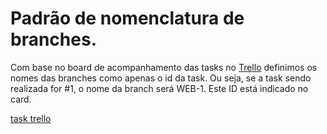 # Padrão de nomenclatura de branches.

Com base no board de acompanhamento das tasks no [Trello](https://trello.com/b/rm3ljEd4/tp-devweb) definimos os nomes das branches como apenas o id da task. Ou seja, se a task sendo realizada for #1, o nome da branch será WEB-1. Este ID está indicado no card.

[task trello]("./exemplo-task-trello.png")
